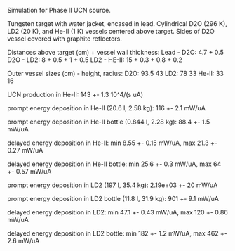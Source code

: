 Simulation for Phase II UCN source.

Tungsten target with water jacket, encased in lead.
Cylindrical D2O (296 K), LD2 (20 K), and He-II (1 K) vessels centered above target.
Sides of D2O vessel covered with graphite reflectors.

Distances above target (cm) + vessel wall thickness:
Lead - D2O: 4.7 + 0.5
D2O - LD2: 8 + 0.5 + 1 + 0.5
LD2 - HE-II: 15 + 0.3 + 0.8 + 0.2

Outer vessel sizes (cm) - height, radius:
D2O: 93.5 43
LD2: 78 33
He-II: 33 16

UCN production in He-II:
143 +- 1.3 10^4/(s uA)

prompt energy deposition in He-II (20.6 l, 2.58 kg):
116 +- 2.1 mW/uA

prompt energy deposition in He-II bottle (0.844 l, 2.28 kg):
88.4 +- 1.5 mW/uA

delayed energy deposition in He-II:
min 8.55 +- 0.15 mW/uA, max 21.3 +- 0.27 mW/uA

delayed energy deposition in He-II bottle:
min 25.6 +- 0.3 mW/uA, max 64 +- 0.57 mW/uA

prompt energy deposition in LD2 (197 l, 35.4 kg):
2.19e+03 +- 20 mW/uA

prompt energy deposition in LD2 bottle (11.8 l, 31.9 kg):
901 +- 9.1 mW/uA

delayed energy deposition in LD2:
min 47.1 +- 0.43 mW/uA, max 120 +- 0.86 mW/uA

delayed energy deposition in LD2 bottle:
min 182 +- 1.2 mW/uA, max 462 +- 2.6 mW/uA

